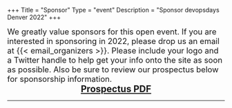 +++
Title = "Sponsor"
Type = "event"
Description = "Sponsor devopsdays Denver 2022"
+++

<div style="font-size: 1.3em">
  We greatly value sponsors for this open event.  If you are interested in sponsoring in 2022, please drop us an email at {{< email_organizers >}}. Please include your logo and a Twitter handle to help get your info onto the site as soon as possible. Also be sure to review our prospectus below for sponsorship information.
</div>
<div style="font-weight: bold; font-size: 1.5em; text-align: center;">
  <a href="https://drive.google.com/file/d/1WTfhnHGB4GYDn-WzhPSF9SpFJWyeO8ys/view?usp=sharing">Prospectus PDF</a>
</div>
<hr/>
